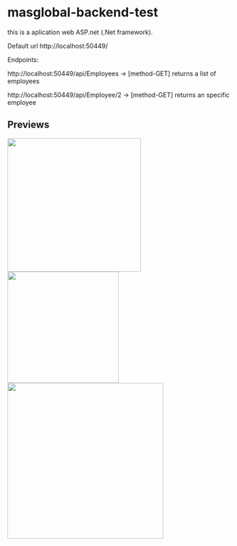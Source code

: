 # masglobal-backend-test

this is a aplication web ASP.net (.Net framework).

Default url http://localhost:50449/

Endpoints:

http://localhost:50449/api/Employees -> [method-GET] returns a list of employees

http://localhost:50449/api/Employee/2 -> [method-GET] returns an specific employee

## Previews
<img src="https://lh3.googleusercontent.com/2yJqKuHsFaK1gXzNGDOO3Wou2--TksQFrRooiBJQO6IGN8iH5ssddwknCm9cyZc1yzMjTTK0X0uj1g_WwO59=w1366-h657-rw" height="300" />
<img src="https://lh5.googleusercontent.com/40iSVK0FrdEfIisXM282xP5QWPgbHPXCRbjN3zBn5-0YPc_wF2rUCKhHqEldATDBXgglZzjhB-Gyj6sjflPz=w1366-h657-rw" height="250" />
<img src="https://lh4.googleusercontent.com/HeAtuCF_GUtUf5ljzlEY9b50KYrDBUYrSWZMbBeZ7EKjLz254ApMqa52RO2hJ6Zmpcub_AinJriPndsX6I8g=w1366-h657" height="350" />

